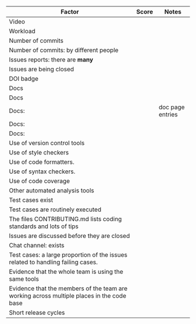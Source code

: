 # 

|Factor|Score|Notes|
|-----|---------|------------|
|Video| | |
|Workload | | | 
|Number of commits| | |
|Number of commits: by different people|| | 
|Issues reports: there are **many**|
|Issues are being closed|| |
|DOI badge|| |
|Docs || |
|Docs| ||
|Docs: ||doc page entries|
|Docs: |||
|Docs: |||
|Use of version control tools|||
|Use of style checkers |||
|Use of code formatters. |||
|Use of syntax checkers. |||
|Use of code coverage |||
|Other automated analysis tools|||
|Test cases exist|||
|Test cases are routinely executed|||
|The files CONTRIBUTING.md lists coding standards and lots of tips|||
|Issues are discussed before they are closed|||
|Chat channel: exists|||
|Test cases: a large proportion of the issues related to handling failing cases.|||
|Evidence that the whole team is using the same tools|||
|Evidence that the members of the team are working across multiple places in the code base|
|Short release cycles |||
